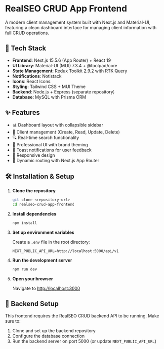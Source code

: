 # RealSEO CRUD App Frontend

A modern client management system built with Next.js and Material-UI, featuring a clean dashboard interface for managing client information with full CRUD operations.

## 🚀 Tech Stack

- **Frontend**: Next.js 15.5.6 (App Router) + React 19
- **UI Library**: Material-UI (MUI) 7.3.4 + @toolpad/core
- **State Management**: Redux Toolkit 2.9.2 with RTK Query
- **Notifications**: Notistack
- **Icons**: React Icons
- **Styling**: Tailwind CSS + MUI Theme
- **Backend**: Node.js + Express (separate repository)
- **Database**: MySQL with Prisma ORM

## ✨ Features

- 📊 Dashboard layout with collapsible sidebar
- 👥 Client management (Create, Read, Update, Delete)
- 🔍 Real-time search functionality
- 🎨 Professional UI with brand theming
- 🔔 Toast notifications for user feedback
- 📱 Responsive design
- 🎯 Dynamic routing with Next.js App Router

## 🛠️ Installation & Setup

1. **Clone the repository**

   ```bash
   git clone <repository-url>
   cd realseo-crud-app-frontend
   ```

2. **Install dependencies**

   ```bash
   npm install
   ```

3. **Set up environment variables**

   Create a `.env` file in the root directory:

   ```env
   NEXT_PUBLIC_API_URL=http://localhost:5000/api/v1
   ```

4. **Run the development server**

   ```bash
   npm run dev
   ```

5. **Open your browser**

   Navigate to [http://localhost:3000](http://localhost:3000)

## 🔗 Backend Setup

This frontend requires the RealSEO CRUD backend API to be running. Make sure to:

1. Clone and set up the backend repository
2. Configure the database connection
3. Run the backend server on port 5000 (or update `NEXT_PUBLIC_API_URL`)
